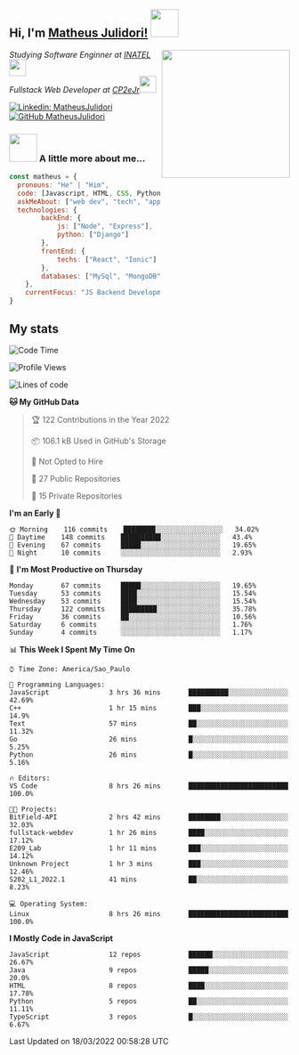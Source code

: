 <h2> Hi, I'm <a href="https://matheusjulidori.github.io" target="_blank">Matheus Julidori!</a> <img src="https://media.giphy.com/media/12oufCB0MyZ1Go/giphy.gif" width="50"></h2>
<img align='right' src="https://media.giphy.com/media/3oKIPnAiaMCws8nOsE/giphy.gif" width="230" height="auto">
<p><em>Studying Software Enginner at <a href="http://www.inatel.br" target="_blank">INATEL</a><img src="https://media.giphy.com/media/fYSnHlufseco8Fh93Z/giphy.gif" width="30"></br>
  Fullstack Web Developer at <a href="http://www.cp2ejr.com.br" target="_blank">CP2eJr</a><img src="https://media.giphy.com/media/WUlplcMpOCEmTGBtBW/giphy.gif" width="30"> 
</em></p>

[![Linkedin: MatheusJulidori](https://img.shields.io/badge/-MatheusJulidori-blue?style=flat-square&logo=Linkedin&logoColor=white&link=https://www.linkedin.com/in/MatheusJulidori/)](https://www.linkedin.com/in/MatheusJulidori/)
[![GitHub MatheusJulidori](https://img.shields.io/github/followers/matheusjulidori?label=follow&style=social)](https://github.com/MatheusJulidori)


### <img src="https://media.giphy.com/media/VgCDAzcKvsR6OM0uWg/giphy.gif" width="50"> A little more about me...  

```javascript
const matheus = {
  pronouns: "He" | "Him",
  code: [Javascript, HTML, CSS, Python, Java, C++, C],
  askMeAbout: ["web dev", "tech", "app dev", "games"],
  technologies: {
        backEnd: {
            js: ["Node", "Express"],
            python: ["Django"]
        },
        frontEnd: {
            techs: ["React", "Ionic"]
        },
        databases: ["MySql", "MongoDB","PostgreSQL"],
    },
    currentFocus: "JS Backend Development",
}
```
<h2>My stats</h2>

<!--START_SECTION:waka-->
![Code Time](http://img.shields.io/badge/Code%20Time-114%20hrs%2044%20mins-blue)

![Profile Views](http://img.shields.io/badge/Profile%20Views-8-blue)

![Lines of code](https://img.shields.io/badge/From%20Hello%20World%20I%27ve%20Written-525%20Thousand%20lines%20of%20code-blue)

**🐱 My GitHub Data** 

> 🏆 122 Contributions in the Year 2022
 > 
> 📦 106.1 kB Used in GitHub's Storage 
 > 
> 🚫 Not Opted to Hire
 > 
> 📜 27 Public Repositories 
 > 
> 🔑 15 Private Repositories  
 > 
**I'm an Early 🐤** 

```text
🌞 Morning    116 commits    ████████░░░░░░░░░░░░░░░░░   34.02% 
🌆 Daytime    148 commits    ██████████░░░░░░░░░░░░░░░   43.4% 
🌃 Evening    67 commits     █████░░░░░░░░░░░░░░░░░░░░   19.65% 
🌙 Night      10 commits     ░░░░░░░░░░░░░░░░░░░░░░░░░   2.93%

```
📅 **I'm Most Productive on Thursday** 

```text
Monday       67 commits     █████░░░░░░░░░░░░░░░░░░░░   19.65% 
Tuesday      53 commits     ████░░░░░░░░░░░░░░░░░░░░░   15.54% 
Wednesday    53 commits     ████░░░░░░░░░░░░░░░░░░░░░   15.54% 
Thursday     122 commits    █████████░░░░░░░░░░░░░░░░   35.78% 
Friday       36 commits     ██░░░░░░░░░░░░░░░░░░░░░░░   10.56% 
Saturday     6 commits      ░░░░░░░░░░░░░░░░░░░░░░░░░   1.76% 
Sunday       4 commits      ░░░░░░░░░░░░░░░░░░░░░░░░░   1.17%

```


📊 **This Week I Spent My Time On** 

```text
⌚︎ Time Zone: America/Sao_Paulo

💬 Programming Languages: 
JavaScript               3 hrs 36 mins       ██████████░░░░░░░░░░░░░░░   42.69% 
C++                      1 hr 15 mins        ███░░░░░░░░░░░░░░░░░░░░░░   14.9% 
Text                     57 mins             ██░░░░░░░░░░░░░░░░░░░░░░░   11.32% 
Go                       26 mins             █░░░░░░░░░░░░░░░░░░░░░░░░   5.25% 
Python                   26 mins             █░░░░░░░░░░░░░░░░░░░░░░░░   5.16%

🔥 Editors: 
VS Code                  8 hrs 26 mins       █████████████████████████   100.0%

🐱‍💻 Projects: 
BitField-API             2 hrs 42 mins       ████████░░░░░░░░░░░░░░░░░   32.03% 
fullstack-webdev         1 hr 26 mins        ████░░░░░░░░░░░░░░░░░░░░░   17.12% 
E209_Lab                 1 hr 11 mins        ███░░░░░░░░░░░░░░░░░░░░░░   14.12% 
Unknown Project          1 hr 3 mins         ███░░░░░░░░░░░░░░░░░░░░░░   12.46% 
S202_L1_2022.1           41 mins             ██░░░░░░░░░░░░░░░░░░░░░░░   8.23%

💻 Operating System: 
Linux                    8 hrs 26 mins       █████████████████████████   100.0%

```

**I Mostly Code in JavaScript** 

```text
JavaScript               12 repos            ██████░░░░░░░░░░░░░░░░░░░   26.67% 
Java                     9 repos             █████░░░░░░░░░░░░░░░░░░░░   20.0% 
HTML                     8 repos             ████░░░░░░░░░░░░░░░░░░░░░   17.78% 
Python                   5 repos             ██░░░░░░░░░░░░░░░░░░░░░░░   11.11% 
TypeScript               3 repos             █░░░░░░░░░░░░░░░░░░░░░░░░   6.67%

```



 Last Updated on 18/03/2022 00:58:28 UTC
<!--END_SECTION:waka-->
